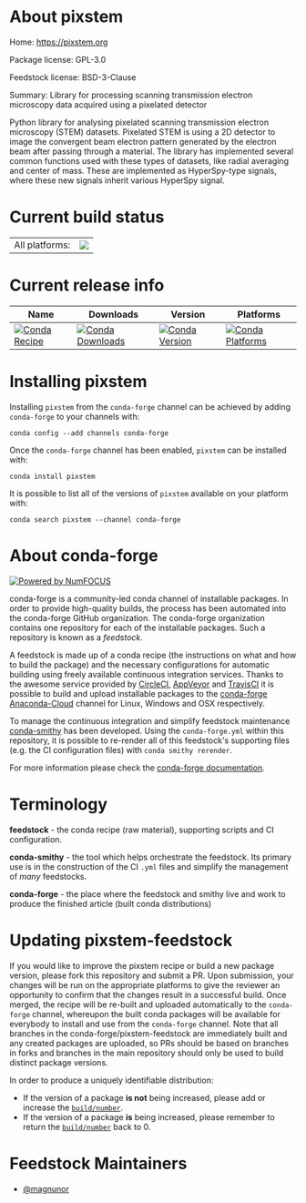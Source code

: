 About pixstem
=============

Home: https://pixstem.org

Package license: GPL-3.0

Feedstock license: BSD-3-Clause

Summary: Library for processing scanning transmission electron microscopy data acquired using a pixelated detector

Python library for analysing pixelated scanning transmission electron microscopy (STEM) datasets.
Pixelated STEM is using a 2D detector to image the convergent beam electron pattern generated by the electron beam after passing through a material.
The library has implemented several common functions used with these types of datasets, like radial averaging and center of mass.
These are implemented as HyperSpy-type signals, where these new signals inherit various HyperSpy signal.


Current build status
====================


<table><tr><td>All platforms:</td>
    <td>
      <a href="https://dev.azure.com/conda-forge/feedstock-builds/_build/latest?definitionId=6367&branchName=master">
        <img src="https://dev.azure.com/conda-forge/feedstock-builds/_apis/build/status/pixstem-feedstock?branchName=master">
      </a>
    </td>
  </tr>
</table>

Current release info
====================

| Name | Downloads | Version | Platforms |
| --- | --- | --- | --- |
| [![Conda Recipe](https://img.shields.io/badge/recipe-pixstem-green.svg)](https://anaconda.org/conda-forge/pixstem) | [![Conda Downloads](https://img.shields.io/conda/dn/conda-forge/pixstem.svg)](https://anaconda.org/conda-forge/pixstem) | [![Conda Version](https://img.shields.io/conda/vn/conda-forge/pixstem.svg)](https://anaconda.org/conda-forge/pixstem) | [![Conda Platforms](https://img.shields.io/conda/pn/conda-forge/pixstem.svg)](https://anaconda.org/conda-forge/pixstem) |

Installing pixstem
==================

Installing `pixstem` from the `conda-forge` channel can be achieved by adding `conda-forge` to your channels with:

```
conda config --add channels conda-forge
```

Once the `conda-forge` channel has been enabled, `pixstem` can be installed with:

```
conda install pixstem
```

It is possible to list all of the versions of `pixstem` available on your platform with:

```
conda search pixstem --channel conda-forge
```


About conda-forge
=================

[![Powered by NumFOCUS](https://img.shields.io/badge/powered%20by-NumFOCUS-orange.svg?style=flat&colorA=E1523D&colorB=007D8A)](http://numfocus.org)

conda-forge is a community-led conda channel of installable packages.
In order to provide high-quality builds, the process has been automated into the
conda-forge GitHub organization. The conda-forge organization contains one repository
for each of the installable packages. Such a repository is known as a *feedstock*.

A feedstock is made up of a conda recipe (the instructions on what and how to build
the package) and the necessary configurations for automatic building using freely
available continuous integration services. Thanks to the awesome service provided by
[CircleCI](https://circleci.com/), [AppVeyor](https://www.appveyor.com/)
and [TravisCI](https://travis-ci.com/) it is possible to build and upload installable
packages to the [conda-forge](https://anaconda.org/conda-forge)
[Anaconda-Cloud](https://anaconda.org/) channel for Linux, Windows and OSX respectively.

To manage the continuous integration and simplify feedstock maintenance
[conda-smithy](https://github.com/conda-forge/conda-smithy) has been developed.
Using the ``conda-forge.yml`` within this repository, it is possible to re-render all of
this feedstock's supporting files (e.g. the CI configuration files) with ``conda smithy rerender``.

For more information please check the [conda-forge documentation](https://conda-forge.org/docs/).

Terminology
===========

**feedstock** - the conda recipe (raw material), supporting scripts and CI configuration.

**conda-smithy** - the tool which helps orchestrate the feedstock.
                   Its primary use is in the construction of the CI ``.yml`` files
                   and simplify the management of *many* feedstocks.

**conda-forge** - the place where the feedstock and smithy live and work to
                  produce the finished article (built conda distributions)


Updating pixstem-feedstock
==========================

If you would like to improve the pixstem recipe or build a new
package version, please fork this repository and submit a PR. Upon submission,
your changes will be run on the appropriate platforms to give the reviewer an
opportunity to confirm that the changes result in a successful build. Once
merged, the recipe will be re-built and uploaded automatically to the
`conda-forge` channel, whereupon the built conda packages will be available for
everybody to install and use from the `conda-forge` channel.
Note that all branches in the conda-forge/pixstem-feedstock are
immediately built and any created packages are uploaded, so PRs should be based
on branches in forks and branches in the main repository should only be used to
build distinct package versions.

In order to produce a uniquely identifiable distribution:
 * If the version of a package **is not** being increased, please add or increase
   the [``build/number``](https://conda.io/docs/user-guide/tasks/build-packages/define-metadata.html#build-number-and-string).
 * If the version of a package **is** being increased, please remember to return
   the [``build/number``](https://conda.io/docs/user-guide/tasks/build-packages/define-metadata.html#build-number-and-string)
   back to 0.

Feedstock Maintainers
=====================

* [@magnunor](https://github.com/magnunor/)

